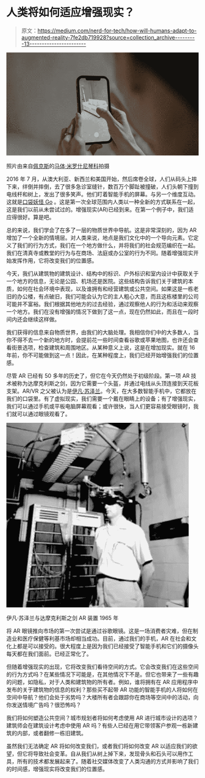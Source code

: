 # 人类将如何适应增强现实？

> 原文：<https://medium.com/nerd-for-tech/how-will-humans-adapt-to-augmented-reality-7fe2db719928?source=collection_archive---------13----------------------->

![](img/9a661ce6776db8d946d6227506208c63.png)

照片由来自[佩克斯](https://www.pexels.com/photo/person-holding-black-iphone-6474473/?utm_content=attributionCopyText&utm_medium=referral&utm_source=pexels)的[马体·米罗什尼琴科](https://www.pexels.com/@tima-miroshnichenko?utm_content=attributionCopyText&utm_medium=referral&utm_source=pexels)拍摄

2016 年 7 月，从澳大利亚、新西兰和美国开始，然后席卷全球，人们从码头上摔下来，绊倒并摔倒，去了很多急诊室缝针，数百万个脚趾被撞破，人们头朝下撞到电线杆和树上，发出了很多笑声。他们盯着智能手机的屏幕。与另一个维度互动。这就是[口袋妖怪 Go](https://www.theverge.com/2017/7/6/15888210/pokemon-go-one-year-anniversary-timeline) 。这是第一次全球范围内人类以一种全新的方式联系在一起，这是我们以前从未尝试过的。增强现实(AR)已经到来。在第一个例子中，我们适应得很好。算是吧。

总的来说，我们学会了在多了一层的物质世界中导航。这是非常深刻的，因为 AR 增加了一个全新的情境层。对人类来说，地点是我们文化中的一个导向元素。它定义了我们的行为方式，我们在一个地方做什么，并将我们的社会规范编织在一起。我们在清真寺或教堂的行为与在商场、法庭或办公室的行为不同。随着增强现实开始发挥作用，它将改变我们的位置感。

今天，我们从建筑物的建筑设计、结构中的标识、户外标识和室内设计中获取关于一个地方的信息，无论是公园、机场还是医院。这些结构告诉我们关于建筑的本质，如何在社会环境中表现，以及谁拥有和经营建筑或公共空间。如果这是一栋老旧的办公楼，有点破旧，我们可能会认为它的主人粗心大意，而且这栋楼里的公司可能并不富裕。我们根据其他地方的过去经验，通过观察他人的行为和活动来观察一个地方。我们在没有增强的情况下做到了这一点，现在仍然如此，而且在一段时间内还会继续这样做。

我们获得的信息来自物质世界，由我们的大脑处理。我相信你们中的大多数人，当你不得不去一个新的地方时，会提前花一些时间查看谷歌或苹果地图，也许还会查看街景选项，检查建筑和周围地区。从某种意义上说，这是在增加现实。就在 16 年前，你不可能做到这一点！因此，在某种程度上，我们已经开始增强我们的位置感。

尽管 AR 已经有 50 多年的历史了，但它在今天仍然处于初级阶段。第一项 AR 技术被称为达摩克利斯之剑，因为它需要一个头盔，并通过电线从头顶连接到天花板支架。AR/VR 之父被认为是[伊凡·苏泽兰](https://atomicdigital.design/blog/1965-ivan-sutherland-father-of-ar)。今天，在大多数智能手机中，它都放在我们的口袋里。有了虚拟现实，我们需要一个戴在眼睛上的设备；有了增强现实，我们可以通过手机或平板电脑屏幕观看；或许很快，当人们更容易接受眼镜时，我们就可以通过眼镜观看了。

![](img/0d5f5390fcd539e7c0ada7d7a101f0f1.png)

伊凡·苏泽兰与达摩克利斯之剑 AR 装置 1965 年

将 AR 眼镜推向市场的第一次尝试是通过谷歌眼镜。这是一场消费者灾难，但在制造业和医疗保健等利基市场却相当成功。目前，通过我们的手机，AR 在社会和文化上都是可以接受的。很大程度上是因为我们已经接受了智能手机和它们的摄像头每天都在我们面前。已经正常化了。

但随着增强现实的出现，它将改变我们看待空间的方式。它会改变我们在这些空间的行为方式吗？在某些情况下可能是，在其他情况下不是。但它也带来了一些有趣的问题，如隐私，对于人类和建筑物的所有者。例如，谁将拥有在 AR 应用程序中发布的关于建筑物的信息的权利？那些买不起带 AR 功能的智能手机的人将如何在空间中导航？他们会处于劣势吗？大楼所有者会跟踪你在商场等空间中的活动，向你发送情境广告吗？很恐怖吗？

我们将如何塑造公共空间？城市规划者将如何考虑使用 AR 进行城市设计的选项？建筑师会在建筑设计考虑中使用 AR 吗？有些人已经在用它带领客户参观一栋新建筑的内部，或者翻修一栋旧建筑。

虽然我们无法确定 AR 将如何改变我们，或者我们将如何改变 AR 以适应我们的欲望，但它将导致社会变革。自从我们从树上掉下来，发现骨头和石头可以用作工具，所有的技术都发展起来了。随着社交媒体改变了人类沟通的方式并影响了我们的时间感，增强现实将改变我们的位置感。